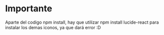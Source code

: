 # Importante 

Aparte del codigo npm install, hay que utilizar npm install lucide-react para instalar los demas iconos, ya que dará error :D

